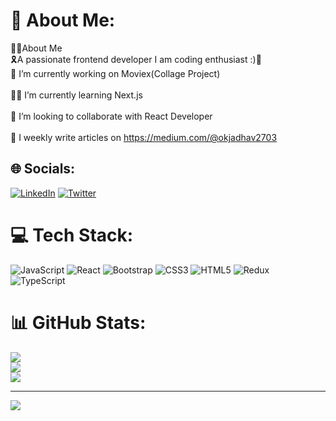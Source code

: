 # 💫 About Me:
  👨‍💻About Me<br>🎗️A passionate frontend developer I am coding enthusiast :)📍<br>🔭 I’m currently working on Moviex(Collage Project)<br><br>👨‍💻 I’m currently learning Next.js<br><br>👯 I’m looking to collaborate with React Developer<br><br>📝 I weekly write articles on https://medium.com/@okjadhav2703


## 🌐 Socials:
[![LinkedIn](https://img.shields.io/badge/LinkedIn-%230077B5.svg?logo=linkedin&logoColor=white)](https://linkedin.com/in/in/ok-jadhav-27o3) [![Twitter](https://img.shields.io/badge/Twitter-%231DA1F2.svg?logo=Twitter&logoColor=white)](https://twitter.com/@okjadhav2703) 

# 💻 Tech Stack:
![JavaScript](https://img.shields.io/badge/javascript-%23323330.svg?style=for-the-badge&logo=javascript&logoColor=%23F7DF1E) ![React](https://img.shields.io/badge/react-%2320232a.svg?style=for-the-badge&logo=react&logoColor=%2361DAFB) ![Bootstrap](https://img.shields.io/badge/bootstrap-%23563D7C.svg?style=for-the-badge&logo=bootstrap&logoColor=white) ![CSS3](https://img.shields.io/badge/css3-%231572B6.svg?style=for-the-badge&logo=css3&logoColor=white) ![HTML5](https://img.shields.io/badge/html5-%23E34F26.svg?style=for-the-badge&logo=html5&logoColor=white) ![Redux](https://img.shields.io/badge/redux-%23593d88.svg?style=for-the-badge&logo=redux&logoColor=white) ![TypeScript](https://img.shields.io/badge/typescript-%23007ACC.svg?style=for-the-badge&logo=typescript&logoColor=white)
# 📊 GitHub Stats:
![](https://github-readme-stats.vercel.app/api?username=okjadhav2703&theme=dark&hide_border=false&include_all_commits=false&count_private=false)<br/>
![](https://github-readme-streak-stats.herokuapp.com/?user=okjadhav2703&theme=dark&hide_border=false)<br/>
![](https://github-readme-stats.vercel.app/api/top-langs/?username=okjadhav2703&theme=dark&hide_border=false&include_all_commits=false&count_private=false&layout=compact)

---
[![](https://visitcount.itsvg.in/api?id=okjadhav2703&icon=0&color=0)](https://visitcount.itsvg.in)

<!-- Proudly created with GPRM ( https://gprm.itsvg.in ) -->
